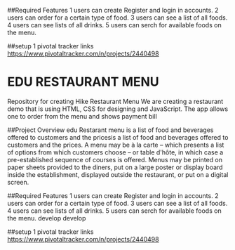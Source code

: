  




##Required Features
1 users can create Register and login in accounts.
2 users can order for a certain type of food.
3 users can see a list of all foods.
4 users can see lists of all drinks.
5 users can serch for available foods on the menu.


##setup
1 pivotal tracker links
https://www.pivotaltracker.com/n/projects/2440498

#  EDU RESTAURANT MENU
Repository for creating Hike Restaurant Menu
We are creating a restaurant demo that is using HTML, CSS for designing and JavaScript. The app allows one to order from the menu and shows payment bill

##Project Overview edu Restarant menu is a list of food and beverages offered to customers and the pricesis a list of food and beverages offered to customers and the prices. A menu may be à la carte – which presents a list of options from which customers choose – or table d'hôte, in which case a pre-established sequence of courses is offered. Menus may be printed on paper sheets provided to the diners, put on a large poster or display board inside the establishment, displayed outside the restaurant, or put on a digital screen.

##Required Features 1 users can create Register and login in accounts. 2 users can order for a certain type of food. 3 users can see a list of all foods. 4 users can see lists of all drinks. 5 users can serch for available foods on the menu. develop
 develop

##setup 1 pivotal tracker links https://www.pivotaltracker.com/n/projects/2440498


